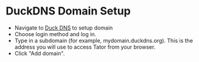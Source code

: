 # DuckDNS Domain Setup

* Navigate to [Duck DNS](https://www.duckdns.org) to setup domain
* Choose login method and log in.
* Type in a subdomain (for example, mydomain.duckdns.org). This is the address you will use to access Tator from your browser.
* Click "Add domain".
